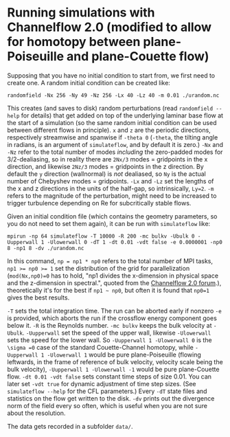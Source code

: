# Running simulations with Channelflow 2.0 (modified to allow for homotopy between plane-Poiseuille and plane-Couette flow)

Supposing that you have no initial condition to start from, we first need to create one. A random initial condition can be created like:
```
randomfield -Nx 256 -Ny 49 -Nz 256 -Lx 40 -Lz 40 -m 0.01 ./urandom.nc
```
This creates (and saves to disk) random perturbations (read `randomfield --help` for details) that get added on top of the underlying laminar base flow at the start of a simulation (so the same random initial condition can be used between different flows in principle). `x` and `z` are the periodic directions, respectively streamwise and spanwise if `-theta 0` (`-theta`, the tilting angle in radians, is an argument of `simulateflow`, and by default it is zero.) `-Nx` and `-Nz` refer to the total number of modes *including* the zero-padded modes for 3/2-dealiasing, so in reality there are `2Nx/3` modes = gridpoints in the x direction, and likewise `2Nz/3` modes = gridpoints in the z direction. By default the `y` direction (wallnormal) is *not* dealiased, so `Ny` is the actual number of Chebyshev modes = gridpoints. `-Lx` and `-Lz` set the lengths of the x and z directions in the units of the half-gap, so intrinsically, `Ly=2`. `-m` refers to the magnitude of the perturbation, might need to be increased to trigger turbulence depending on Re for subcritically stable flows.

Given an initial condition file (which contains the geometry parameters, so you do not need to set them again), it can be run with `simulateflow` like:
```
mpirun -np 64 simulateflow -T 10000 -R 200 -mc bulkv -Ubulk 0 -Uupperwall 1 -Ulowerwall 0 -dT 1 -dt 0.01 -vdt false -e 0.0000001 -np0 8 -np1 8 -dv ./urandom.nc
```
In this command, `np = np1 * np0` refers to the total number of MPI tasks, `np1 >= np0 >= 1` set the distribution of the grid for parallelization (`mod(Nx,np0)=0` has to hold, "np1 divides the x-dimension in physical space and the z-dimension in spectral.", quoted from the [Channelflow 2.0 forum](https://discourse.channelflow.ch/t/recommendations-for-np0-and-np1/33).), theoretically it's for the best if `np1 ~ np0`, but often it is found that `np0=1` gives the best results.

`-T` sets the total integration time. The run can be aborted early if nonzero `-e` is provided, which aborts the run if the crossflow energy component goes below it.
`-R` is the Reynolds number.
`-mc bulkv` keeps the bulk velocity at `-Ubulk`.
`-Uupperwall` set the speed of the upper wall, likewise `-Ulowerwall` sets the speed for the lower wall. So `-Uupperwall 1 -Ulowerwall 0` is the `\sigma =0` case of the standard Couette-Channel homotopy, while `-Uupperwall 1 -Ulowerwall 1` would be pure plane-Poiseuille (flowing leftwards, in the frame of reference of bulk velocity, velocity scale being the bulk velocity), `-Uupperwall 1 -Ulowerwall -1` would be pure plane-Couette flow.
`-dt 0.01 -vdt false` sets constant time steps of size 0.01. You can later set `-vdt true` for dynamic adjustment of time step sizes. (See `simulateflow --help` for the CFL parameters.)
Every `-dT` state files and statistics on the flow get written to the disk.
`-dv` prints out the divergence norm of the field every so often, which is useful when you are not sure about the resolution.

The data gets recorded in a subfolder `data/`.